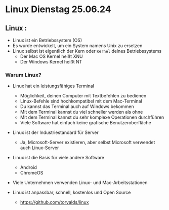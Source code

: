 # Linux Dienstag 25.06.24

## Linux :

- Linux ist ein Betriebssystem (OS)
- Es wurde entwickelt, um ein System namens Unix zu ersetzen
- Linux selbst ist eigentlich der Kern oder `Kernel` deines Betriebssystems
  - Der Mac OS Kernel heißt XNU
  - Der Windows Kernel heißt NT

### Warum Linux?

- Linux hat ein leistungsfähiges Terminal

  - Möglichkeit, deinen Computer mit Textbefehlen zu bedienen
  - Linux-Befehle sind hochkompatibel mit dem Mac-Terminal
  - Du kannst das Terminal auch auf Windows bekommen
  - Mit dem Terminal kannst du viel schneller werden als ohne
  - Mit dem Terminal kannst du sehr komplexe Operationen durchführen
  - Viele Software hat einfach keine grafische Benutzeroberfläche

- Linux ist der Industriestandard für Server

  - Ja, Microsoft-Server existieren, aber selbst Microsoft verwendet auch Linux-Server

- Linux ist die Basis für viele andere Software

  - Android
  - ChromeOS

- Viele Unternehmen verwenden Linux- und Mac-Arbeitsstationen

- Linux ist anpassbar, schnell, kostenlos und Open Source
  - https://github.com/torvalds/linux
